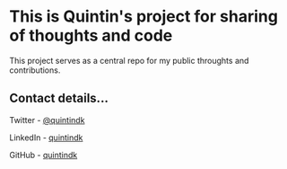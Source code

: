 # This is Quintin's project for sharing of thoughts and code 
This project serves as a central repo for my public throughts and contributions.

## Contact details...
Twitter - [@quintindk](https://twitter.com/quintindk)

LinkedIn - [quintindk](https://www.linkedin.com/in/quintin-de-kok-a3a29951/)

GitHub - [quintindk](https://github.com/quintindk/general)
